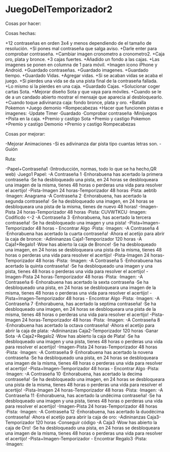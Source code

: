 # JuegoDelTemporizador2

Cosas por hacer:


Cosas hechas:

+12 contraseñas en orden 3x4 y menos dependiendo de el tamaño de resolución.
+Si pones mal contraseña que salga aviso.
+Darle enter para comprobar contraseña.
+Cambiar imagen cronometro a cronometro2.
+Caja oro, plata y bronce.
+3 cajas fuertes.
+Añadido un fondo a las cajas.
+Las imagenes se ponen en columna de 1 para móvil.
+Imagen icono iPhone y Android.
+Guardado contraseñas.
+Guardado imagenes.
+Guardado tiempo.
+Guardado Vidas.
+Agregar vidas.
+Si se acaban vidas se acaba el juego.
+Si pierdes una vida se da una pista final de la contraseña fallada.
+Lo mismo si la pierdes en una caja.
+Guardado Cajas.
+Solucionar coger cartas Sota.
+Mejorar diseño Sota y que vaya para móviles.
+Cuando se le de a un candado abierto mostrar el mensaje que aparecia al desbloquearlo.
+Cuando toque adivinanza caja: fondo bronce, plata y oro.
+Batalla Pokemon
+Juego demonio
+Rompecabezas
+Hacer que funcionen pistas e imagenes:
 ·Update Timer
 ·Guardado
 ·Comprobar contraseña
 ·Minijuegos
+Pista en la caja.
+Premio y castigo Sota
+Premio y castigo Pokemon 
+Premio y castigo Demonio 
+Premio y castigo Rompecabezas 



Cosas por mejorar:

-Mejorar Animaciones
-Si es adivinanza dar pista tipo cuantas letras son.
-Guión


Ruta:

-Papel+Contraseña1 
    ·(Introducción, normas, todo lo que se ha hecho,QR web)
    ·Juego1 Papel: 
-A Contraseña 1
    ·Enhorabuena has acertado la primera contraseña
    ·Se ha desbloqueado una pista, en 24 horas se desbloqueara una imagen de la misma, tienes 48 horas o perderas una vida para resolver el acertijo!
-Pista-Imagen 24 horas-Temporizador 48 horas
    ·Pista: aebtib
    ·Imagen: Anagrama
-A Contraseña 2
    ·Enhorabuena, has acertado la segunda contraseña!
    ·Se ha desbloqueado una imagen, en 24 horas se desbloqueara una pista de la misma, tienes de nuevo 48 horas!
-Imagen-Pista 24 horas-Temporizador 48 horas
    ·Pista: CUVWTKCU
    ·Imagen: Codificdo <-2
-A Contraseña 3
    ·Enhorabuena, has acertado la tercera contraseña!
    ·Se ha desbloqueado una imagen y una pista!
-Pista+Imagen-Temporizador 48 horas - Encontrar Algo
    ·Pista:
    ·Imagen:
-A Contraseña 4
    ·Enhorabuena has acertado la cuarta contraseña!
    ·Ahora el acetijo para abrir la caja de bronce: 
-Adininanzas Caja1-Temporizador 120 horas
-A Caja1+Regalo1
    ·Wow has abierto la caja de Bronce!
    ·Se ha desbloqueado una imagen, en 24 horas se desbloqueara una pista de la misma, tienes 48 horas o perderas una vida para resolver el acertijo!
-Pista-Imagen 24 horas-Temporizador 48 horas
    ·Pista:
    ·Imagen:
-A Contraseña 5
    ·Enhorabuena has acertado la quinta contraseña!
    ·Se ha desbloqueado una imagen y una pista, tienes 48 horas o perderas una vida para resolver el acertijo!
-Imagen-Pista 24 horas-Temporizador 48 horas
    ·Pista:
    ·Imagen:
-A Contraseña 6
    ·Enhorabuena has acertado la sexta contraseña
    ·Se ha desbloqueado una pista, en 24 horas se desbloqueara una imagen de la misma, tienes 48 horas o perderas una vida para resolver el acertijo!
-Pista+Imagen-Temporizador 48 horas - Encontrar Algo
    ·Pista:
    ·Imagen:
-A Contraseña 7
    ·Enhorabuena, has acertado la septima contraseña!
    ·Se ha desbloqueado una imagen, en 24 horas se desbloqueara una pista de la misma, tienes 48 horas o perderas una vida para resolver el acertijo!
-Pista-Imagen 24 horas-Temporizador 48 horas
    ·Pista:
    ·Imagen:
-A Contraseña 8
    ·Enhorabuena has acertado la octava contraseña!
    ·Ahora el acetijo para abrir la caja de plata: 
-Adininanzas Caja2-Temporizador 120 horas
    ·Ganar Sota
-A Caja2+Regalo2
    ·Wow has abierto la caja de Plata!
    ·Se ha desbloqueado una imagen y una pista, tienes 48 horas o perderas una vida para resolver el acertijo!
-Imagen-Pista 24 horas-Temporizador 48 horas
    ·Pista:
    ·Imagen:
-A Contraseña 9
    ·Enhorabuena has acertado la novena contraseña
    ·Se ha desbloqueado una pista, en 24 horas se desbloqueara una imagen de la misma, tienes 48 horas o perderas una vida para resolver el acertijo!
-Pista+Imagen-Temporizador 48 horas - Encontrar Algo
    ·Pista:
    ·Imagen:
-A Contraseña 10
    ·Enhorabuena, has acertado la decima contraseña!
    ·Se ha desbloqueado una imagen, en 24 horas se desbloqueara una pista de la misma, tienes 48 horas o perderas una vida para resolver el acertijo!
-Pista-Imagen 24 horas-Temporizador 48 horas
    ·Pista:
    ·Imagen:
-A Contraseña 11
    ·Enhorabuena, has acertado la undécima contraseña!
    ·Se ha desbloqueado una imagen y una pista, tienes 48 horas o perderas una vida para resolver el acertijo!
-Imagen-Pista 24 horas-Temporizador 48 horas
    ·Pista:
    ·Imagen:
-A Contraseña 12
    ·Enhorabuena, has acertado la duodécima contraseña!
    ·Ahora el acetijo para abrir la caja de oro: 
-Adininanzas Caja3-Temporizador 120 horas
    ·Conseguir código
-A Caja3
    ·Wow has abierto la caja de Oro!
    ·Se ha desbloqueado una pista, en 24 horas se desbloqueara una imagen de la misma, tienes 48 horas o perderas una vida para resolver el acertijo!
-Pista+Imagen-Temporizador - Encontrar Regalo3
    ·Pista:
    ·Imagen:






